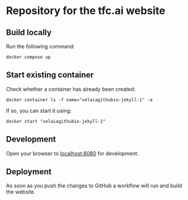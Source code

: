 # Repository for the tfc.ai website

## Build locally
Run the following command:

    docker compose up

## Start existing container

Check whether a container has already been created:

    docker container ls -f name="velaiagithubio-jekyll-1" -a

If so, you can start it using:

    docker start "velaiagithubio-jekyll-1"

## Development

Open your browser to [localhost:8080](http://localhost:8080) for development.

## Deployment

As soon as you push the changes to GitHub a workflow will run and build the website.
